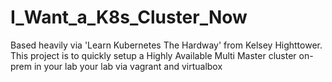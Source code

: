 # I_Want_a_K8s_Cluster_Now
Based heavily via 'Learn Kubernetes The Hardway' from Kelsey Highttower. This project  is to quickly setup a Highly Available Multi Master cluster on-prem in your lab your lab via vagrant and virtualbox

